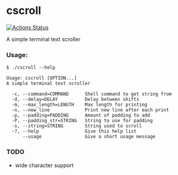 # cscroll
[![Actions Status](https://github.com/cdubthecoolcat/cscroll/workflows/Build/badge.svg)](https://github.com/cdubthecoolcat/cscroll/actions)

A simple terminal text scroller

### Usage:

```
$ ./cscroll --help

Usage: cscroll [OPTION...] 
A simple terminal text scroller

  -c, --command=COMMAND      Shell command to get string from
  -d, --delay=DELAY          Delay between shifts
  -m, --max_length=LENGTH    Max length for printing
  -n, --new_line             Print new line after each print
  -p, --padding=PADDING      Amount of padding to add
  -P, --padding_str=STRING   String to use for padding
  -s, --string=STRING        String used to scroll
  -?, --help                 Give this help list
      --usage                Give a short usage message
```

### TODO
- wide character support
